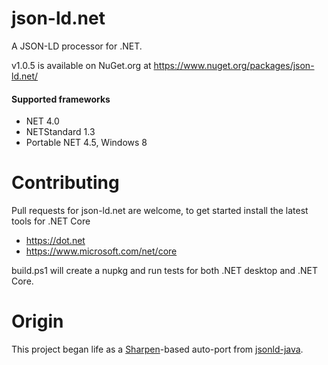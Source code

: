 json-ld.net
==========

A JSON-LD processor for .NET. 

v1.0.5 is available on NuGet.org at https://www.nuget.org/packages/json-ld.net/

#### Supported frameworks

* NET 4.0
* NETStandard 1.3
* Portable NET 4.5, Windows 8

Contributing
=====

Pull requests for json-ld.net are welcome, to get started install the latest tools for .NET Core

* https://dot.net
* https://www.microsoft.com/net/core

build.ps1 will create a nupkg and run tests for both .NET desktop and .NET Core.


Origin
=====
This project began life as a [Sharpen][sharpen]-based auto-port from [jsonld-java][jsonld-java].

  [sharpen]: http://community.versant.com/Projects/html/projectspaces/db4o_product_design/sharpen.html
  [jsonld-java]: https://github.com/jsonld-java/jsonld-java
